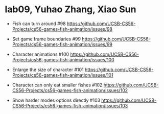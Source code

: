 # lab09, Yuhao Zhang, Xiao Sun

* Fish can turn around #98
https://github.com/UCSB-CS56-Projects/cs56-games-fish-animation/issues/98

* Set game frame boundaries #99
https://github.com/UCSB-CS56-Projects/cs56-games-fish-animation/issues/99

* Character animations #100
https://github.com/UCSB-CS56-Projects/cs56-games-fish-animation/issues/100

* Enlarge the size of character #101
https://github.com/UCSB-CS56-Projects/cs56-games-fish-animation/issues/101

* Character can only eat smaller fishes #102
https://github.com/UCSB-CS56-Projects/cs56-games-fish-animation/issues/102

* Show harder modes options directly #103
https://github.com/UCSB-CS56-Projects/cs56-games-fish-animation/issues/103